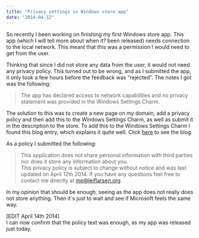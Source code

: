 ```yaml
---
title: "Privacy settings in Windows store app"
date: "2014-04-12"
---
```


So recently I been working on finishing my first Windows store app. This app (which I will tell more about when it? been released) needs connection to the local network. This meant that this was a permission I would need to get from the user.

Thinking that since I did not store any data from the user, it would not need any privacy policy. This turned out to be wrong, and as I submitted the app, it only took a few hours before the feedback was “rejected”. The notes I got was the following:

> The app has declared access to network capabilities and no privacy statement was provided in the Windows Settings Charm.

The solution to this was to create a new page on my domain, add a privacy policy and then add this to the Windows Settings Charm, as well as submit it in the description to the store. To add this to the Windows Settings Charm I found this blog entry, which explains it quite well. Click [here](http://jimiz.net/2012/12/privacy-policy-windows-store-apps/#axzz2yfnVEnWJ "How to add privacy policy to Windows Settings Charm") to see the blog.

As a policy I submitted the following:

> This application does not share personal information with third parties nor does it store any information about you.  
> This privacy policy is subject to change without notice and was last updated on April 12th 2014. If you have any questions feel free to contact me directly at me@leiflarsen.org.

In my opinion that should be enough, seeing as the app does not really does not store anything. Then it´s just to wait and see if Microsoft feels the same way.

\[EDIT April 14th 2014\]  
I can now confirm that the policy text was enough, as my app was released just today.

